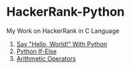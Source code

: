 # HackerRank-Python

My Work on HackerRank in C Language

1. [Say "Hello, World!" With Python](https://github.com/Shad-Sheikh/HackerRank-Python/blob/main/ALL%20PROGRAMS/1_Say%20%22Hello%2C%20World!%22%20With%20Python)
2. [Python If-Else](https://github.com/Shad-Sheikh/HackerRank-Python/blob/main/ALL%20PROGRAMS/2_Python%20If-Else)
3. [Arithmetic Operators](https://github.com/Shad-Sheikh/HackerRank-Python/blob/main/ALL%20PROGRAMS/3_Arithmetic%20Operators)
